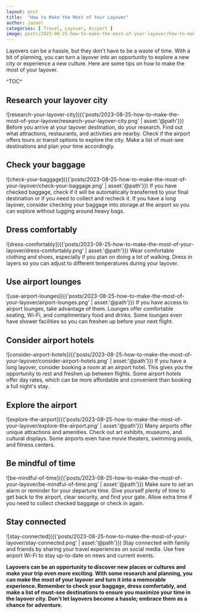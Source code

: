 ```yaml
---
layout: post
title:  "How to Make the Most of Your Layover"
author: jaseel
categories: [ Travel, Layover, Airport ]
image: posts/2023-08-25-how-to-make-the-most-of-your-layover/how-to-make-the-most-of-your-layover.png
---
```


Layovers can be a hassle, but they don't have to be a waste of time. With a bit of planning, you can turn a layover into an opportunity to explore a new city or experience a new culture. Here are some tips on how to make the most of your layover.

^TOC^

## Research your layover city
![research-your-layover-city]({{'posts/2023-08-25-how-to-make-the-most-of-your-layover/research-your-layover-city.png' | asset:'@path'}})
Before you arrive at your layover destination, do your research. Find out what attractions, restaurants, and activities are nearby. Check if the airport offers tours or transit options to explore the city. Make a list of must-see destinations and plan your time accordingly.

##  Check your baggage
![check-your-baggage]({{'posts/2023-08-25-how-to-make-the-most-of-your-layover/check-your-baggage.png' | asset:'@path'}})
If you have checked baggage, check if it will be automatically transferred to your final destination or if you need to collect and recheck it. If you have a long layover, consider checking your baggage into storage at the airport so you can explore without lugging around heavy bags.
 
##  Dress comfortably
 ![dress-comfortably]({{'posts/2023-08-25-how-to-make-the-most-of-your-layover/dress-comfortably.png' | asset:'@path'}})
Wear comfortable clothing and shoes, especially if you plan on doing a lot of walking. Dress in layers so you can adjust to different temperatures during your layover.

##  Use airport lounges
 ![use-airport-lounges]({{'posts/2023-08-25-how-to-make-the-most-of-your-layover/airport-lounges.png' | asset:'@path'}})
If you have access to airport lounges, take advantage of them. Lounges offer comfortable seating, Wi-Fi, and complimentary food and drinks. Some lounges even have shower facilities so you can freshen up before your next flight.

##  Consider airport hotels
![consider-airport-hotels]({{'posts/2023-08-25-how-to-make-the-most-of-your-layover/consider-airport-hotels.png' | asset:'@path'}})
If you have a long layover, consider booking a room at an airport hotel. This gives you the opportunity to rest and freshen up between flights. Some airport hotels offer day rates, which can be more affordable and convenient than booking a full night's stay.

##  Explore the airport
![explore-the-airport]({{'posts/2023-08-25-how-to-make-the-most-of-your-layover/explore-the-airport.png' | asset:'@path'}})
Many airports offer unique attractions and amenities. Check out art exhibits, museums, and cultural displays. Some airports even have movie theaters, swimming pools, and fitness centers. 

##  Be mindful of time
![be-mindful-of-time]({{'posts/2023-08-25-how-to-make-the-most-of-your-layover/be-mindful-of-time.png' | asset:'@path'}})
Make sure to set an alarm or reminder for your departure time. Give yourself plenty of time to get back to the airport, clear security, and find your gate. Allow extra time if you need to collect checked baggage or check in again.

##  Stay connected
![stay-connected]({{'posts/2023-08-25-how-to-make-the-most-of-your-layover/stay-connected.png' | asset:'@path'}})
Stay connected with family and friends by sharing your travel experiences on social media. Use free airport Wi-Fi to stay up-to-date on news and current events.

**Layovers can be an opportunity to discover new places or cultures and make your trip even more exciting. With some research and planning, you can make the most of your layover and turn it into a memorable experience. Remember to check your baggage, dress comfortably, and make a list of must-see destinations to ensure you maximize your time in the layover city. Don't let layovers become a hassle; embrace them as a chance for adventure.**
